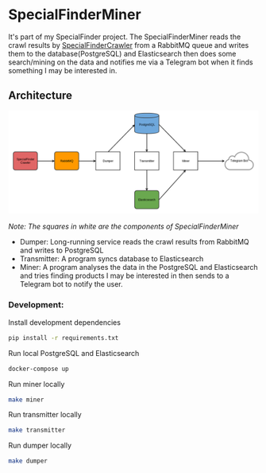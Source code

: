# SpecialFinderMiner
It's part of my SpecialFinder project. The SpecialFinderMiner reads the crawl results by [SpecialFinderCrawler](https://github.com/janusle/SpecialFinderCrawler) from a RabbitMQ queue and writes them to the
database(PostgreSQL) and Elasticsearch then does some search/mining on the data and notifies me via a
Telegram bot when it finds something I may be interested in.

## Architecture

![architecture](specialfinderminer.png)

*Note: The squares in white are the components of SpecialFinderMiner*

* Dumper: Long-running service reads the crawl results from RabbitMQ and writes to PostgreSQL
* Transmitter: A program syncs database to Elasticsearch
* Miner: A program analyses the data in the PostgreSQL and Elasticsearch and tries finding products I may be interested in then sends to a Telegram bot to notify the user.

### Development:

Install development dependencies
```bash
pip install -r requirements.txt
```

Run local PostgreSQL and Elasticsearch
```bash
docker-compose up
```

Run miner locally
```bash
make miner
```

Run transmitter locally
```bash
make transmitter
```

Run dumper locally
```bash
make dumper
```
